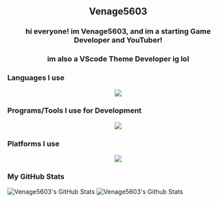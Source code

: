 <h2 align="center">Venage5603</h2>

<h3 align="center">hi everyone! im Venage5603, and im a starting Game Developer and YouTuber!</h3>
<h3 align="center">im also a VScode Theme Developer ig lol</h3>
<h3>Languages I use</h3>

<p align="center">
  <a href="https://skillicons.dev">
    <img src="https://skillicons.dev/icons?i=c,cs,cpp,md,html,css,python" />
  </a>
</p>

<h3>Programs/Tools I use for Development</h3>

<p align="center">
  <a href="https://skillicons.dev">
    <img src="https://skillicons.dev/icons?i=git,godot,cmake,blender" />
  </a>
</p>

<h3>Platforms I use</h3>

<p align="center">
  <a href="https://skillicons.dev">
    <img src="https://skillicons.dev/icons?i=discord,github,arch" />
  </a>
</p>

<h3>My GitHub Stats</h3>

![Venage5603's GitHub Stats](https://my-readme-stats-one.vercel.app/api?username=Venage5603&show_icons=true&theme=gotham)
![Venage5603's Github Stats](https://my-readme-stats-one.vercel.app/api/top-langs/?username=Venage5603&layout=compact&theme=gotham)

